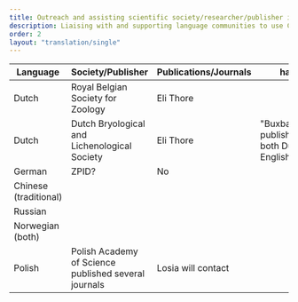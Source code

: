 ```yaml
---
title: Outreach and assisting scientific society/researcher/publisher implementation
description: Liaising with and supporting language communities to use CRediT and the translations
order: 2
layout: "translation/single"
---
```


| Language  | Society/Publisher | Publications/Journals | hat tip  | Contacted? | Response
| ------------- | ------------- | ------------- | ------------- | ------------- | ------------- 
| Dutch | Royal Belgian Society for Zoology | Eli Thore |
| Dutch | Dutch Bryological and Lichenological Society | Eli Thore | "Buxbaumiella", publishing in both Dutch and English
| German  | ZPID? | No | 
| Chinese (traditional)  |   | 
| Russian  |  |
| Norwegian (both) 
| Polish | Polish Academy of Science published several journals |  Losia will contact
